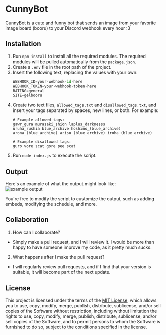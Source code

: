 # CunnyBot

CunnyBot is a cute and funny bot that sends an image from your favorite image board (booru) to your Discord webhook every hour :3

## Installation

1. Run `npm install` to install all the required modules. The required modules will be pulled automatically from the `package.json`.
2. Create a `.env` file in the root path of the project.
3. Insert the following text, replacing the values with your own:
    ```python
    WEBHOOK_ID=your-webhook-id-here
    WEBHOOK_TOKEN=your-webhook-token-here
    RATING=general
    SITE=gelbooru
    ```
4. Create two text files, `allowed_tags.txt` and `disallowed_tags.txt`, and insert your tags separated by spaces, new lines, or both. For example:
    ```
    # Example allowed tags:
    gawr_gura murasaki_shion laplus_darknesss
    uruha_rushia blue_archive hoshino_(blue_archive)
    arona_(blue_archive) arisu_(blue_archive) iroha_(blue_archive)

    # Example disallowed tags:
    guro vore scat gore pee scat
    ```
5. Run `node index.js` to execute the script.

## Output

Here's an example of what the output might look like: <br>
![example output](https://cdn.discordapp.com/attachments/759466522312704000/1084357219614728202/image.png)

You're free to modify the script to customize the output, such as adding embeds, modifying the schedule, and more.

## Collaboration

1. How can I collaborate?
- Simply make a pull request, and I will review it. I would be more than happy to have someone improve my code, as it pretty much sucks.

2. What happens after I make the pull request?
- I will regularly review pull requests, and if I find that your version is suitable, it will become part of the next update.


## License

This project is licensed under the terms of the [MIT License](https://github.com/SkyeUwU/CunnyBot/blob/master/LICENSE), which allows you to use, copy, modify, merge, publish, distribute, sublicense, and/or sell copies of the Software without restriction, including without limitation the rights to use, copy, modify, merge, publish, distribute, sublicense, and/or sell copies of the Software, and to permit persons to whom the Software is furnished to do so, subject to the conditions specified in the license.
